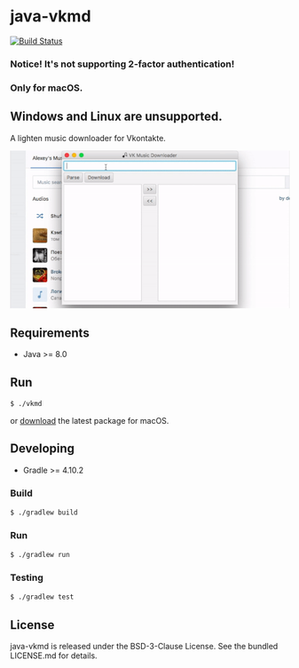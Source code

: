 java-vkmd
=========

[![Build Status](https://travis-ci.org/bupy7/java-vkmd.svg?branch=master)](https://travis-ci.org/bupy7/java-vkmd)

### Notice! It's not supporting 2-factor authentication!

### Only for macOS.

## Windows and Linux are unsupported.

A lighten music downloader for Vkontakte.

![java-vkmd](screenshot.gif)

Requirements
------------

- Java >= 8.0

Run
---

```bash
$ ./vkmd
```

or [download](https://github.com/bupy7/java-vkmd/releases) the latest package for macOS.

Developing
----------

- Gradle >= 4.10.2

### Build

```bash
$ ./gradlew build
```

### Run

```bash
$ ./gradlew run
```


### Testing

```bash
$ ./gradlew test
```

License
-------

java-vkmd is released under the BSD-3-Clause License. See the bundled LICENSE.md for details.
